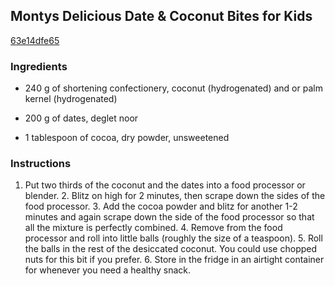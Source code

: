 ## Montys Delicious Date & Coconut Bites for Kids

[63e14dfe65](http://tastykitchen.com/recipes/desserts/montye28099s-delicious-date-coconut-bites-for-kids/)

### Ingredients

 - 240 g of shortening confectionery, coconut (hydrogenated) and or palm kernel (hydrogenated)

 - 200 g of dates, deglet noor

 - 1 tablespoon of cocoa, dry powder, unsweetened

### Instructions

1. Put two thirds of the coconut and the dates into a food processor or blender. 2. Blitz on high for 2 minutes, then scrape down the sides of the food processor. 3. Add the cocoa powder and blitz for another 1-2 minutes and again scrape down the side of the food processor so that all the mixture is perfectly combined. 4. Remove from the food processor and roll into little balls (roughly the size of a teaspoon). 5. Roll the balls in the rest of the desiccated coconut. You could use chopped nuts for this bit if you prefer. 6. Store in the fridge in an airtight container for whenever you need a healthy snack.